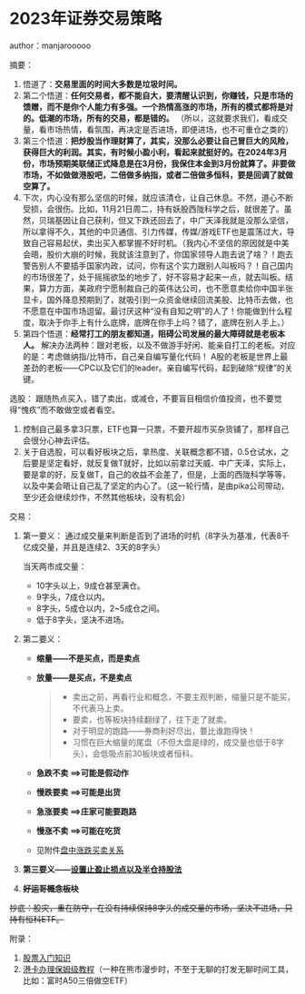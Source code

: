 # 2023年证券交易策略

author：manjarooooo

摘要：

1. 悟道了：**交易里面的时间大多数是垃圾时间。**
2. 第二个悟道：**任何交易者，都不能自大，要清醒认识到，你赚钱，只是市场的馈赠，而不是你个人能力有多强。一个热情高涨的市场，所有的模式都将是对的。低潮的市场，所有的交易，都是错的。**
（所以，这就要求我们，看成交量，看市场热情，看氛围，再决定是否进场，即便进场，也不可重仓之类的）
3. 第三个悟道：**把炒股当作理财算了，其实，没那么必要让自己冒巨大的风险，获得巨大的利润。其实，有时候小盈小利，看起来就挺好的。在2024年3月份，市场预期美联储正式降息是在3月份，我保住本金到3月份就算了。非要做市场，不如做做港股吧，二倍做多纳指，或者二倍做多恒科，要是回调了就做空算了。**
4. 下次，内心没有那么坚信的时候，就应该清仓，让自己休息。不然，道心不断受损，会很伤。比如，11月21日周二，持有妖股西陇科学之后，就很差了。虽然，贝瑞基因让自己获利，但又下跌还回去了，中广天泽我就是没那么坚信，所以拿得不久，其他的中贝通信、引力传媒，传媒/游戏ETF也是震荡过大，导致自己容易起伏，卖出买入都掌握不好时机。（我内心不坚信的原因就是中美会晤，股价大崩的时候，我就该注意到了，你国家领导人跑去说了啥？！跑去警告别人不要插手国家内政，试问，你有这个实力跟别人叫板吗？！自己国内的市场很差了，处于摇摇欲坠的地步了，好不容易才起来一点，就去叫板。结果，算力方面，美政府宁愿制裁自己的英伟达公司，也不愿意卖给你中国半张显卡，国外降息预期到了，就吸引到一众资金继续回流美股、比特币去做，也不愿意在中国市场逗留。最讨厌这种“没有自知之明”的人了！你能做到什么程度，取决于你手上有什么底牌，底牌在你手上吗？错了，底牌在别人手上。）
5. 第四个悟道：**经常打工的朋友都知道，阻碍公司发展的最大障碍就是老板本人。**
解决办法两种：跟对老板，以及不做游手好闲、能亲自打工的老板。对应的是：考虑做纳指/比特币，自己亲自编写量化代码！
A股的老板是世界上最差劲的老板——CPC以及它们的leader。亲自编写代码，起到破除“规律”的关键。

选股：
跟随热点买入，错了卖出，或减仓，不要盲目相信价值投资，也不要觉得“愧疚”而不敢做空或者看空。

1. 控制自己最多拿3只票，ETF也算一只票，不要开超市买杂货铺了，那样自己会很分心神去评估。
2. 关于自选股，可以看好板块之后，拿热度、关联概念都不错，0.5仓试水，之后要是坚定看好，就反复做T就好，比如以前拿过天威、中广天泽，实际上，要是拿的好，反复做T，自己的收益不会差了，但是，上面的西陇科学等等，以及中美会晤让自己乱了坚定的内心了。（这一轮行情，是由pika公司带动，至少还会继续炒作，不然其他板块，没有机会）

交易：

1. 第一要义：
    通过成交量来判断是否到了进场的时机（8字头为基准，代表8千亿成交量，并且是连续2、3天的8字头）

    当天两市成交量：
    * 10字头以上，9成仓甚至满仓。
    * 9字头，7成仓以内。
    * 8字头，5成仓以内，2~5成仓之间。
    * 低于8字头，坚决不进场。

2. 第二要义：
   * **缩量——不是买点，而是卖点**
   * **放量——是买点，不是卖点**

      > * 卖出之前，再看行业和概念，不要主观判断，缩量只是不能买，不代表马上卖。
      > * 要卖，也等板块持续翻绿了，往下走了就卖。
      > * 对于明显的跑路——券商利好尽出，要比谁跑得快！
      > * 习惯在巨大缩量的尾盘（不但大盘是绿的，成交量也低于8字头），会低吸点前30板块或者恒科。
   * **急跌不卖 ==>可能是假动作**
   * **慢跌要卖 ==>可能是出货**
   * **急涨要卖 ==>庄家可能要跑路**
   * **慢涨不卖 ==>可能在吃货**
   * 见附件[盘中涨跌买卖关系](./盘中涨跌买卖关系.png)

3. **第三要义——[设置止盈止损点以及半仓持股法](./设置止盈止损点以及半仓法.mp4)**
4. ~~**好运哥概念板块**~~

~~抄底：股灾，重在防守，在没有持续保持8字头的成交量的市场，坚决不进场，只持有恒科ETF。~~

附录：

1. [股票入门知识](./股票入门基础指南.pdf)
2. [港卡办理保姆级教程](./港卡办理保姆级教程.md)（一种在熊市漫步时，不至于无聊的打发无聊时间工具，比如：富时A50三倍做空ETF）